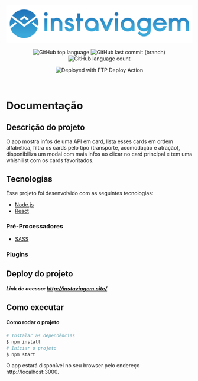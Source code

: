 <p align="center">
  <img src=".github/logo-instaviagem.png" alt="Instaviagem" />
</p>

<p align="center">
  <img alt="GitHub top language" src="https://img.shields.io/github/languages/top/gustavomt3/instaviagem">
  <img alt="GitHub last commit (branch)" src="https://img.shields.io/github/last-commit/gustavomt3/instaviagem/master">
  <img alt="GitHub language count" src="https://img.shields.io/github/languages/count/gustavomt3/instaviagem">
</p>
<p align="center">
  <img alt="Deployed with FTP Deploy Action" src="https://img.shields.io/badge/Deployed With-FTP DEPLOY ACTION-%3CCOLOR%3E?style=for-the-badge&color=2b9348">
</p>
<br>

# Documentação

## Descrição do projeto

O app mostra infos de uma API em card, lista esses cards em ordem alfabética, filtra os cards pelo tipo (transporte, acomodação e atração), disponibiliza um modal com mais infos ao clicar no card principal e tem uma whishilist com os cards favoritados.

## Tecnologias

Esse projeto foi desenvolvido com as seguintes tecnologias:

- [Node.js](https://nodejs.org/en/)
- [React](https://reactjs.org)

### Pré-Processadores

- [SASS](https://sass-lang.com/)

### Plugins

## Deploy do projeto

##### Link de acesso: http://instaviagem.site/

## Como executar

#### Como rodar o projeto

```bash
# Instalar as dependências
$ npm install
# Iniciar o projeto
$ npm start
```

O app estará disponível no seu browser pelo endereço http://localhost:3000.
